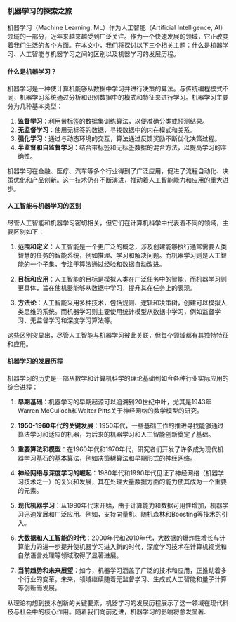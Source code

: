 
### 机器学习的探索之旅

机器学习（Machine Learning, ML）作为人工智能（Artificial Intelligence, AI）领域的一部分，近年来越来越受到广泛关注。作为一个快速发展的领域，它正改变着我们生活的各个方面。在本文中，我们将探讨以下三个相关主题：什么是机器学习、人工智能与机器学习之间的区别以及机器学习的发展历程。

#### 什么是机器学习？

机器学习是一种使计算机能够从数据中学习并进行决策的算法。与传统编程模式不同，机器学习系统通过分析和识别数据中的模式和特征来进行学习。机器学习主要分为几种基本类型：

1. **监督学习**：利用带标签的数据集训练算法，以便准确分类或预测结果。
2. **无监督学习**：使用无标签的数据，寻找数据中的内在模式和关系。
3. **强化学习**：通过与动态环境的交互，算法通过反馈奖励不断优化决策过程。
4. **半监督和自监督学习**：结合带标签和无标签数据的混合方法，以提高学习的准确性。

机器学习在金融、医疗、汽车等多个行业得到了广泛应用，促进了流程自动化、决策优化和产品创新。这一技术仍在不断演进，推动着人工智能能力和应用的重大进步。

#### 人工智能与机器学习的区别

尽管人工智能和机器学习密切相关，但它们在计算机科学中代表着不同的领域，主要区别如下：

1. **范围和定义**：人工智能是一个更广泛的概念，涉及创建能够执行通常需要人类智慧的任务的智能系统，例如推理、学习和解决问题。而机器学习则是人工智能的一个子集，专注于算法通过经验和数据自动改进。
  
2. **目标和应用**：人工智能的目标是模拟人类在广泛任务中的智能，而机器学习则更具体，旨在使机器能够从数据中学习，提升其在任务上的表现。

3. **方法论**：人工智能采用多种技术，包括规则、逻辑和决策树，创建可以模拟人类思维的系统。而机器学习则主要使用统计模型从数据中学习，例如监督学习、无监督学习和深度学习算法等。

这些区别突显出，尽管人工智能与机器学习彼此关联，但每个领域都有其独特特征和应用。

#### 机器学习的发展历程

机器学习的历史是一部从数学和计算机科学的理论基础到如今各种行业实际应用的综合进程：

1. **早期基础**：机器学习的早期起源可以追溯到20世纪中叶，尤其是1943年Warren McCulloch和Walter Pitts关于神经网络的数学模型的研究。

2. **1950-1960年代的关键发展**：1950年代，一些基础工作的推进寻找能够通过算法学习和适应的机器，为后来的机器学习和人工智能创新奠定了基础。

3. **重要算法和模型**：在1960年代和1970年代，研究者们开发了许多成为现代机器学习基石的基本算法，例如决策树算法和早期形式的神经网络。

4. **神经网络与深度学习的崛起**：1980年代和1990年代见证了神经网络（机器学习技术之一）的复兴和发展，其在处理大量数据方面的能力使其成为一个重要的元素。

5. **现代机器学习**：从1990年代末开始，由于计算能力和数据可用性增加，机器学习迅速发展和广泛应用。例如，支持向量机、随机森林和Boosting等技术的引入。

6. **大数据和人工智能的时代**：2000年代和2010年代，大数据的爆炸性增长与计算能力的进一步提升使机器学习进入新的时代，深度学习技术在计算机视觉和自然语言处理等领域取得了显著进展。

7. **当前趋势和未来展望**：如今，机器学习涵盖了广泛的技术和应用，正推动着多个行业的变革。未来，领域继续随着无监督学习、生成式人工智能和量子计算等创新而发展。

从理论构想到技术创新的关键要素，机器学习的发展历程展示了这一领域在现代科技与社会中的核心作用。随着我们向前迈进，机器学习的影响将愈发显著.
